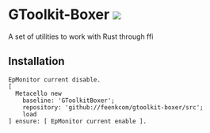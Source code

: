# GToolkit-Boxer ![](https://github.com/feenkcom/gtoolkit-boxer/workflows/Cargo%20Build/badge.svg)
A set of utilities to work with Rust through ffi

## Installation

```smalltalk 
EpMonitor current disable.
[ 
  Metacello new
    baseline: 'GToolkitBoxer';
    repository: 'github://feenkcom/gtoolkit-boxer/src';
    load
] ensure: [ EpMonitor current enable ].  
```
